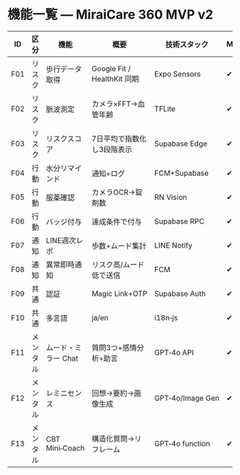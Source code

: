 
# 機能一覧 — MiraiCare 360 MVP v2

| ID | 区分 | 機能 | 概要 | 技術スタック | MVP |
|----|------|------|------|-------------|-----|
| F01 | リスク | 歩行データ取得 | Google Fit / HealthKit 同期 | Expo Sensors | ✔︎ |
| F02 | リスク | 脈波測定 | カメラ×FFT→血管年齢 | TFLite | ✔︎ |
| F03 | リスク | リスクスコア | 7日平均で指数化し3段階表示 | Supabase Edge | ✔︎ |
| F04 | 行動 | 水分リマインド | 通知+ログ | FCM+Supabase | ✔︎ |
| F05 | 行動 | 服薬確認 | カメラOCR→錠剤数 | RN Vision | ✔︎ |
| F06 | 行動 | バッジ付与 | 達成条件で付与 | Supabase RPC | ✔︎ |
| F07 | 通知 | LINE週次レポ | 歩数+ムード集計 | LINE Notify | ✔︎ |
| F08 | 通知 | 異常即時通知 | リスク高/ムード低で送信 | FCM | ✔︎ |
| F09 | 共通 | 認証 | Magic Link+OTP | Supabase Auth | ✔︎ |
| F10 | 共通 | 多言語 | ja/en | i18n‑js | ✔︎ |
| F11 | メンタル | ムード・ミラー Chat | 質問3つ+感情分析+助言 | GPT‑4o API | ✔︎ |
| F12 | メンタル | レミニセンス | 回想→要約→画像生成 | GPT‑4o/Image Gen | ✔︎ |
| F13 | メンタル | CBT Mini‑Coach | 構造化質問→リフレーム | GPT‑4o function | ✔︎ |
